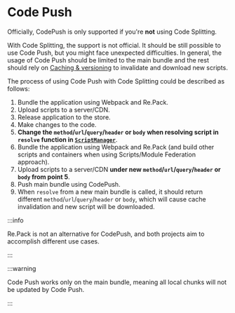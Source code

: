 # Code Push

Officially, CodePush is only supported if you're **not** using Code Splitting. 

With Code Splitting, the support is not official. It should be still possible to use Code Push, but
you might face unexpected difficulties. In general, the usage of Code Push should be limited to the
main bundle and the rest should rely on [Caching & versioning](./caching-versioning) to invalidate
and download new scripts.

The process of using Code Push with Code Splitting could be described as follows:

1. Bundle the application using Webpack and Re.Pack.
2. Upload scripts to a server/CDN.
3. Release application to the store.
4. Make changes to the code.
5. **Change the `method`/`url`/`query`/`header` or `body` when resolving script in `resolve` function in [`ScriptManager`](../api/repack/client/classes/ScriptManager#constructor)**.
6. Bundle the application using Webpack and Re.Pack (and build other scripts and containers when
using Scripts/Module Federation approach).
7. Upload scripts to a server/CDN **under new `method`/`url`/`query`/`header` or `body` from point 5**.
8. Push main bundle using CodePush.
9. When `resolve` from a new main bundle is called, it should return different `method`/`url`/`query`/`header` or `body`,
which will cause cache invalidation and new script will be downloaded.

:::info

Re.Pack is not an alternative for CodePush, and both projects aim to accomplish different use cases.

:::

:::warning

Code Push works only on the main bundle, meaning all local chunks will not be updated by Code Push. 

:::
